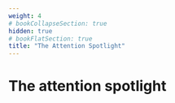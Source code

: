 ```yaml
---
weight: 4
# bookCollapseSection: true
hidden: true
# bookFlatSection: true
title: "The Attention Spotlight"
---
```


# The attention spotlight
